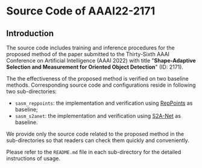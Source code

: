 # Source Code of AAAI22-2171

## Introduction

The source code includes training and inference procedures for the proposed method of the paper submitted to the Thirty-Sixth AAAI Conference on Artificial Intelligence (AAAI 2022) with title "**Shape-Adaptive Selection and Measurement for Oriented Object Detection**" (ID: 2171).

The the effectiveness of the proposed method is verified on two baseline methods. Corresponding source code and configurations reside in following two sub-directories:

* ``sasm_reppoints``: the implementation and verification using [RepPoints](https://ieeexplore.ieee.org/document/9009032) as baseline;
* ``sasm_s2anet``: the implementation and verification using [S2A-Net](https://ieeexplore.ieee.org/document/9377550) as baseline.

We provide only the source code related to the proposed method in the sub-directories so that readers can check them quickly and conveniently.

Please refer to the ``README.md`` file in each sub-directory for the detailed instructions of usage.

